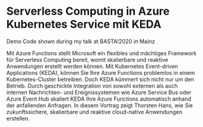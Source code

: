 # Serverless Computing in Azure Kubernetes Service mit KEDA

Demo Code shown during my talk at BASTA!2020 in Mainz

Mit Azure Functions stellt Microsoft ein flexibles und mächtiges Framework für Serverless Computing bereit, womit skalierbare und reaktive Anwendungen erstellt werden können. Mit Kubernetes Event-driven Applications (KEDA), können Sie Ihre Azure Functions problemlos in einem Kubernetes-Cluster betreiben. Doch KEDA kümmert sich nicht nur um den Betrieb. Durch geschickte Integration von sowohl externen als auch internen Nachrichten- und Ereignissystemen wie Azure Service Bus oder Azure Event Hub skaliert KEDA Ihre Azure Functions automatisch anhand der anfallenden Anfragen. In diesem Vortrag zeigt Thorsten Hans, wie Sie zukunftssichere, skalierbare und reaktive cloud-native Anwendungen erstellen.